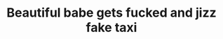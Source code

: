 ---
layout: post
title: Beautiful babe gets fucked and jizz fake taxi
duration: '10:04'
view: 215
rate: 2
video: 'https://flashservice.xvideos.com/embedframe/23376792'
priority: 0.9
changefreq: daily
---
